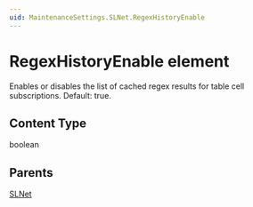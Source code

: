 ```yaml
---
uid: MaintenanceSettings.SLNet.RegexHistoryEnable
---
```


# RegexHistoryEnable element

Enables or disables the list of cached regex results for table cell subscriptions. Default: true.

## Content Type

boolean

## Parents

[SLNet](xref:MaintenanceSettings.SLNet)
